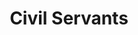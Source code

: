 ---
pid: llb69
title: Civil Servants
location_transcription: Somewhere in Center City
coordinates: "[-75.151805888148, 39.952418198863]"
zipcode: NJ08096
gen_neighborhood: 
neighborhood: 
outside_phl: Woodbury NJ
age: '59'
age_range: 50-59
instagram: 
image_file_name: llb_69.jpg
proposal_transcription: Monument of civil servants such as police officers, EMTs,
  fire department. In Action! Helping others.
topic: Uplifting
topic_summary: 0, 0
type: Other No Form
keywords_other: 
credit: Dave B.
image_labels: 
twitter: 
facebook: 
permalink: "/monuments/llb69/"
layout: item-page
---